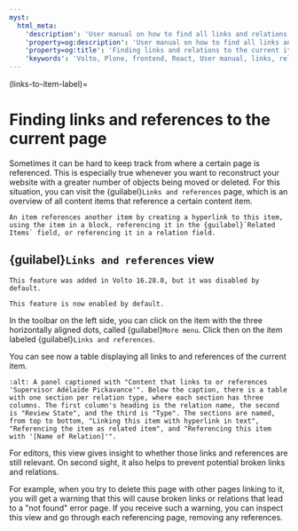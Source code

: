 ```yaml
---
myst:
  html_meta:
    'description': 'User manual on how to find all links and relations to the current item.'
    'property=og:description': 'User manual on how to find all links and relations to the current item.'
    'property=og:title': 'Finding links and relations to the current item.'
    'keywords': 'Volto, Plone, frontend, React, User manual, links, relations, references, related content'
---
```


(links-to-item-label)=

# Finding links and references to the current page

Sometimes it can be hard to keep track from where a certain page is referenced.
This is especially true whenever you want to reconstruct your website with a greater number of objects being moved or deleted.
For this situation, you can visit the {guilabel}`Links and references` page, which is an overview of all content items that reference a certain content item.

```{note}
An item references another item by creating a hyperlink to this item, using the item in a block, referencing it in the {guilabel}`Related Items` field, or referencing it in a relation field.
```

## {guilabel}`Links and references` view

```{versionadded} Volto 16.28.0
This feature was added in Volto 16.28.0, but it was disabled by default.
```

```{versionchanged} Volto 17.0.0-alpha.19
This feature is now enabled by default.
```

In the toolbar on the left side, you can click on the item with the three horizontally aligned dots, called {guilabel}`More menu`.
Click then on the item labeled {guilabel}`Links and references`.

You can see now a table displaying all links to and references of the current item.

```{image} ../_static/user-manual/manage/link-to-items.png
:alt: A panel captioned with "Content that links to or references 'Supervisor Adélaïde Pickavance'". Below the caption, there is a table with one section per relation type, where each section has three columns. The first column's heading is the relation name, the second is "Review State", and the third is "Type". The sections are named, from top to bottom, "Linking this item with hyperlink in text", "Referencing the item as related item", and "Referencing this item with '[Name of Relation]'".
```

For editors, this view gives insight to whether those links and references are still relevant.
On second sight, it also helps to prevent potential broken links and relations.

For example, when you try to delete this page with other pages linking to it, you will get a warning that this will cause broken links or relations that lead to a "not found" error page.
If you receive such a warning, you can inspect this view and go through each referencing page, removing any references.
